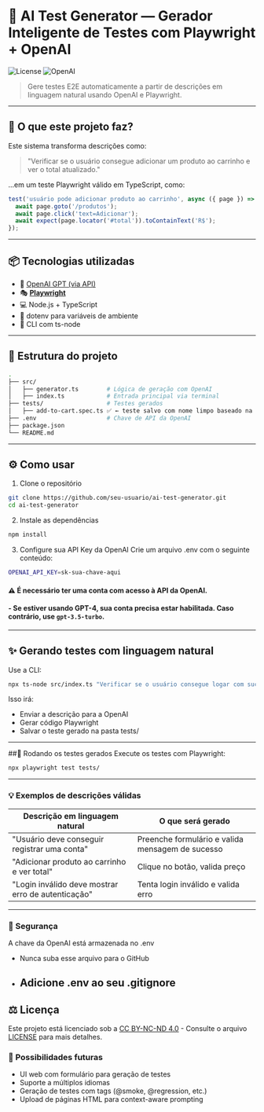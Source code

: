# 🧠 AI Test Generator — Gerador Inteligente de Testes com Playwright + OpenAI
![License](https://img.shields.io/badge/License-CC_BY--NC--ND_4.0-lightgrey?style=for-the-badge)
![OpenAI](https://img.shields.io/badge/OpenAI-Integrated-008AD7?logo=openai&logoColor=white&style=for-the-badge)

> Gere testes E2E automaticamente a partir de descrições em linguagem natural usando OpenAI e Playwright.

---

## 🚀 O que este projeto faz?
Este sistema transforma descrições como:

> "Verificar se o usuário consegue adicionar um produto ao carrinho e ver o total atualizado."

...em um teste Playwright válido em TypeScript, como:

```ts
test('usuário pode adicionar produto ao carrinho', async ({ page }) => {
  await page.goto('/produtos');
  await page.click('text=Adicionar');
  await expect(page.locator('#total')).toContainText('R$');
});
```
---
## 📦 Tecnologias utilizadas

- 🤖 [OpenAI GPT (via API)](https://platform.openai.com/docs/overview)
- 🎭 [**Playwright**](https://playwright.dev/) 
- 💻 Node.js + TypeScript
- 🔐 dotenv para variáveis de ambiente
- 📂 CLI com ts-node
---
## 📁 Estrutura do projeto
```bash
.
├── src/
│   ├── generator.ts        # Lógica de geração com OpenAI
│   ├── index.ts            # Entrada principal via terminal
├── tests/                  # Testes gerados
│   ├── add-to-cart.spec.ts ✅ ← teste salvo com nome limpo baseado na descrição
├── .env                    # Chave de API da OpenAI
├── package.json
└── README.md
```
---
## ⚙️ Como usar
1. Clone o repositório
```bash
git clone https://github.com/seu-usuario/ai-test-generator.git
cd ai-test-generator
```
2. Instale as dependências
```bash
npm install
```
3. Configure sua API Key da OpenAI
Crie um arquivo .env com o seguinte conteúdo:
```bash
OPENAI_API_KEY=sk-sua-chave-aqui
```
#### ⚠️ É necessário ter uma conta com acesso à API da OpenAI.
#### - Se estiver usando GPT-4, sua conta precisa estar habilitada. Caso contrário, use `gpt-3.5-turbo`.
---

## ✨ Gerando testes com linguagem natural
Use a CLI:
```bash
npx ts-node src/index.ts "Verificar se o usuário consegue logar com sucesso e ver o dashboard"
```
Isso irá:
- Enviar a descrição para a OpenAI
- Gerar código Playwright
- Salvar o teste gerado na pasta tests/

---
##🧪 Rodando os testes gerados
Execute os testes com Playwright:
```bash
npx playwright test tests/
```
---
### 💡 Exemplos de descrições válidas

| Descrição em linguagem natural                                  | O que será gerado                                        |
|------------------------------------------------------------------|-----------------------------------------------------------|
| "Usuário deve conseguir registrar uma conta"                     | Preenche formulário e valida mensagem de sucesso         |
| "Adicionar produto ao carrinho e ver total"                      | Clique no botão, valida preço                            |
| "Login inválido deve mostrar erro de autenticação"               | Tenta login inválido e valida erro                       |


---
### 🔐 Segurança
A chave da OpenAI está armazenada no .env
- Nunca suba esse arquivo para o GitHub
- Adicione .env ao seu .gitignore
  ---
## ⚖️ Licença
Este projeto está licenciado sob a [CC BY-NC-ND 4.0](https://creativecommons.org/licenses/by-nc-nd/4.0/) - Consulte o arquivo [LICENSE](./LICENSE) para mais detalhes.

### 📌 Possibilidades futuras
- UI web com formulário para geração de testes
- Suporte a múltiplos idiomas
- Geração de testes com tags (@smoke, @regression, etc.)
- Upload de páginas HTML para context-aware prompting

